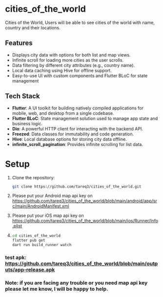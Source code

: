 # cities_of_the_world

Cities of the World, Users will be able to see cities of the world with name, country and their locations.

## Features

- Displays city data with options for both list and map views.
- Infinite scroll for loading more cities as the user scrolls.
- Data filtering by different city attributes (e.g., country name).
- Local data caching using Hive for offline support.
- Easy-to-use UI with custom components and Flutter BLoC for state management

## Tech Stack

- **Flutter**: A UI toolkit for building natively compiled applications for mobile, web, and desktop from a single codebase.
- **Flutter BLoC**: State management solution used to manage app state and business logic.
- **Dio**: A powerful HTTP client for interacting with the backend API.
- **Freezed**: Data classes for immutability and code generation.
- **Hive**: Local database options for storing city data offline.
- **infinite_scroll_pagination**: Provides infinite scrolling for list data.

# Setup

1. Clone the repository:
   ```bash
   git clone https://github.com/tareq3/cities_of_the_world.git
   ```
2. Please put your Android map api key on https://github.com/tareq3/cities_of_the_world/blob/main/android/app/src/main/AndroidManifest.xml

3. Please put your iOS map api key on https://github.com/tareq3/cities_of_the_world/blob/main/ios/Runner/Info.plist

4. ```bash
   cd cities_of_the_world
   flutter pub get
   dart run build_runner watch

   ``` 
### test apk: https://github.com/tareq3/cities_of_the_world/blob/main/outputs/app-release.apk

### Note: if you are facing any trouble or you need map api key please let me know, I will be happy to help.